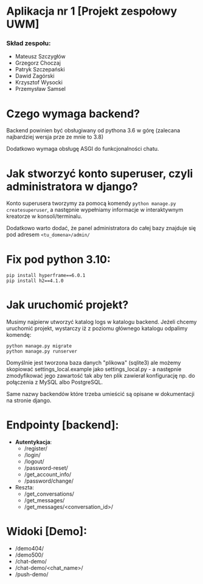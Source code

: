 # Aplikacja nr 1 [Projekt zespołowy UWM]
### Skład zespołu:
* Mateusz Szczygłów
* Grzegorz Choczaj
* Patryk Szczepański
* Dawid Zagórski
* Krzysztof Wysocki
* Przemysław Samsel

# Czego wymaga backend?
Backend powinien być obsługiwany od pythona 3.6 w górę (zalecana najbardziej wersja prze ze mnie to 3.8)

Dodatkowo wymaga obsługę ASGI do funkcjonalności chatu.

# Jak stworzyć konto superuser, czyli administratora w django?
Konto superusera tworzymy za pomocą komendy `python manage.py createsuperuser`, 
a następnie wypełniamy informacje w interaktywnym kreatorze w konsoli/terminalu.

Dodatkowo warto dodać, że panel administratora do całej bazy znajduje się pod adresem `<tu_domena>/admin/`

# Fix pod python 3.10:
```
pip install hyperframe==6.0.1
pip install h2==4.1.0
```

# Jak uruchomić projekt?
Musimy najpierw utworzyć katalog logs w katalogu backend.
Jeżeli chcemy uruchomić projekt, wystarczy iż z poziomu głównego katalogu odpalimy komendę:
```
python manage.py migrate
python manage.py runserver
```

Domyślnie jest tworzona baza danych "plikowa" (sqlite3) ale możemy skopiować settings_local.example jako settings_local.py -
a następnie zmodyfikować jego zawartość tak aby ten plik zawierał konfigurację np. do połączenia z MySQL albo PostgreSQL.

Same nazwy backendów które trzeba umieścić są opisane w dokumentacji na stronie django.

# Endpointy [backend]:
* **Autentykacja**:
  * /register/
  * /login/
  * /logout/
  * /password-reset/
  * /get_account_info/
  * /password/change/
* Reszta:
  * /get_conversations/
  * /get_messages/
  * /get_messages/<conversation_id>/

# Widoki [Demo]:
* /demo404/
* /demo500/
* /chat-demo/
* /chat-demo/<chat_name>/
* /push-demo/
